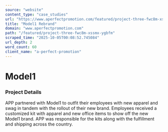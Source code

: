 ```yaml
---
source: "website"
content_type: "case_studies"
url: "https://www.aperfectpromotion.com/featured/project-three-fwc8m-xssmx-ygbfm"
title: "Model1 Rebrand"
domain: "www.aperfectpromotion.com"
path: "/featured/project-three-fwc8m-xssmx-ygbfm"
scraped_time: "2025-10-05T00:08:52.745084"
url_depth: 2
word_count: 60
client_name: "a-perfect-promotion"
---
```


# Model1

### Project Details

APP partnered with Model1 to outfit their employees with new apparel and swag in tandem with the rollout of their new brand. Employees received a customized kit with apparel and new office items to show off the new Model1 brand. APP was responsible for the kits along with the fulfillment and shipping across the country.